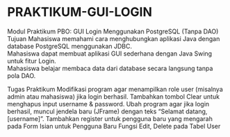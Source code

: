 # PRAKTIKUM-GUI-LOGIN
Modul Praktikum PBO: 
GUI Login Menggunakan PostgreSQL (Tanpa DAO) 
Tujuan Mahasiswa memahami cara menghubungkan aplikasi Java dengan database PostgreSQL menggunakan JDBC.   
Mahasiswa dapat membuat aplikasi GUI sederhana dengan Java Swing untuk fitur Login.   
Mahasiswa belajar membaca data dari database secara langsung tanpa pola DAO.

Tugas Praktikum
Modifikasi program agar menampilkan role user (misalnya admin atau mahasiswa) jika login berhasil.
Tambahkan tombol Clear untuk menghapus input username & password.
Ubah program agar jika login berhasil, muncul jendela baru (JFrame) dengan teks “Selamat datang, [username]”.
Tambahkan register untuk pengguna baru yang mengarah pada Form Isian untuk Pengguna Baru 
Fungsi Edit, Delete pada Tabel User

